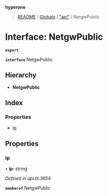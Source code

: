 **hyperone**

> [README](../README.md) / [Globals](../globals.md) / ["api"](../modules/_api_.md) / NetgwPublic

# Interface: NetgwPublic

**`export`** 

**`interface`** NetgwPublic

## Hierarchy

* **NetgwPublic**

## Index

### Properties

* [ip](_api_.netgwpublic.md#ip)

## Properties

### ip

•  **ip**: string

*Defined in api.ts:3654*

**`memberof`** NetgwPublic
